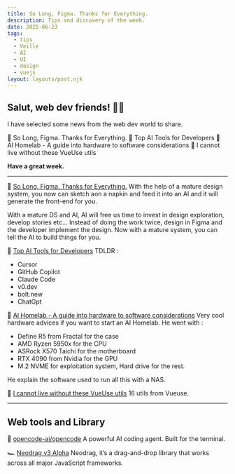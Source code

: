 ```yaml
---
title: So Long, Figma. Thanks for Everything.
description: Tips and discovery of the week.
date: 2025-06-23
tags:
  - tips
  - Veille
  - AI
  - UI
  - design
  - vuejs
layout: layouts/post.njk
---
```


## Salut, web dev friends! 🧑‍💻

I have selected some news  from the web dev world to share.

🫡  So Long, Figma. Thanks for Everything.
 🤖 Top AI Tools for Developers
📡  AI Homelab - A guide into hardware to software considerations
📗  I cannot live without these VueUse utils

**Have a great week.**

___

👀 [So Long, Figma. Thanks for Everything.](https://jondaiello.medium.com/so-long-figma-thanks-for-everything-f606e5f75b7c)
With the help of a mature design system, you now can sketch aon a napkin and feed it into an AI and it will generate the front-end for you.

With a mature DS and AI, AI will free us time to invest in design exploration, develop stories etc… Instead of doing the work twice, design in Figma and the developer implement the design. Now with a mature system, you can tell the AI to build things for you.

🤖 [Top AI Tools for Developers](https://medium.com/vue-mastery/top-ai-tools-for-developers-b598235f1f18)
TDLDR :
- Cursor
- GitHub Copilot
- Claude Code
- v0.dev
- bolt.new
- ChatGpt

📡 [AI Homelab - A guide into hardware to software considerations](https://erdaltoprak.com/articles/ai-homelab-a-guide-into-hardware-to-software-considerations/)
Very cool hardware advices if you want to start an AI Homelab.
He went with :
- Define R5 from Fractal for the case
- AMD Ryzen 5950x for the CPU
- ASRock X570 Taichi for the motherboard
- RTX 4090 from Nvidia for the GPU
- M.2 NVME for exploitation system, Hard drive for the rest.

He explain the software used to run all this with a NAS.

📗 [I cannot live without these VueUse utils](https://supersaas.dev/blog/i-cannot-live-without-these-vueuse-utils)
16 utils from Vueuse.
___

## Web tools and Library

🤖 [opencode-ai/opencode](https://github.com/opencode-ai/opencode)
A powerful AI coding agent. Built for the terminal.

🏎️ [Neodrag v3 Alpha](https://www.puruvj.dev/blog/neodrag-v3-alpha)
Neodrag, it’s a drag-and-drop library that works across all major JavaScript frameworks.
